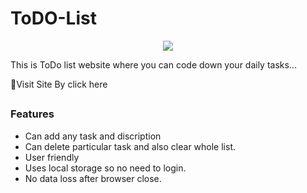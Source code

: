 # ToDO-List
<p align="center">
  <img src=".imgs/logo.png">
</p>

This is ToDo list website where you can code down your daily tasks...

🔗Visit Site By click here

##

### Features

- Can add any task and discription
- Can delete particular task and also clear whole list. 
- User friendly
- Uses local storage so no need to login.
- No data loss after browser close.
  

